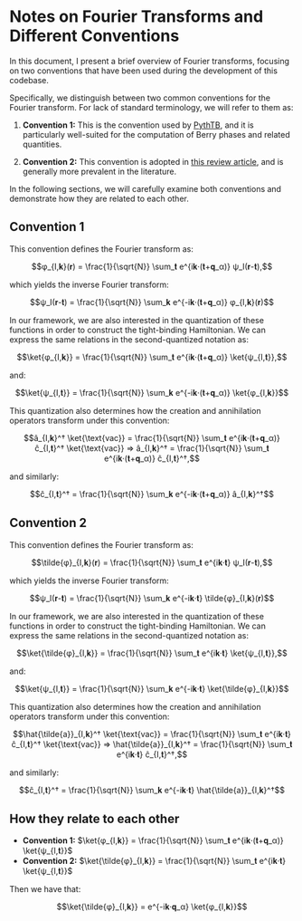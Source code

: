 # Notes on Fourier Transforms and Different Conventions

In this document, I present a brief overview of Fourier transforms, focusing on two conventions that have been used during the development of this codebase.

Specifically, we distinguish between two common conventions for the Fourier transform. For lack of standard terminology, we will refer to them as:

1. **Convention 1:** This is the convention used by [PythTB](https://www.physics.rutgers.edu/pythtb/index.html), and it is particularly well-suited for the computation of Berry phases and related quantities.

2. **Convention 2:** This convention is adopted in [this review article](https://www.annualreviews.org/content/journals/10.1146/annurev-conmatphys-041720-124134), and is generally more prevalent in the literature.

In the following sections, we will carefully examine both conventions and demonstrate how they are related to each other.

## Convention 1

This convention defines the Fourier transform as:

```math
φ_{I,𝐤}(𝐫) = \frac{1}{\sqrt{N}} \sum_𝐭 e^{i𝐤·(𝐭+𝐪_α)} ψ_I(𝐫-𝐭),
```
which yields the inverse Fourier transform:

```math
ψ_I(𝐫-𝐭) = \frac{1}{\sqrt{N}} \sum_𝐤 e^{-i𝐤·(𝐭+𝐪_α)} φ_{I,𝐤}(𝐫)
```

In our framework, we are also interested in the quantization of these functions in order to construct the tight-binding Hamiltonian. We can express the same relations in the second-quantized notation as:

```math
\ket{φ_{I,𝐤}} = \frac{1}{\sqrt{N}} \sum_𝐭 e^{i𝐤·(𝐭+𝐪_α)} \ket{ψ_{I,𝐭}},
```
and:

```math
\ket{ψ_{I,𝐭}} = \frac{1}{\sqrt{N}} \sum_𝐤 e^{-i𝐤·(𝐭+𝐪_α)} \ket{φ_{I,𝐤}}
```

This quantization also determines how the creation and annihilation operators transform under this convention:

```math
â_{I,𝐤}^† \ket{\text{vac}} = \frac{1}{\sqrt{N}} \sum_𝐭 e^{i𝐤·(𝐭+𝐪_α)} ĉ_{I,𝐭}^† \ket{\text{vac}} ⇒ â_{I,𝐤}^† = \frac{1}{\sqrt{N}} \sum_𝐭 e^{i𝐤·(𝐭+𝐪_α)} ĉ_{I,𝐭}^†,
```
and similarly:

```math
ĉ_{I,𝐭}^† = \frac{1}{\sqrt{N}} \sum_𝐤 e^{-i𝐤·(𝐭+𝐪_α)} â_{I,𝐤}^†
```

## Convention 2

This convention defines the Fourier transform as:

```math
\tilde{φ}_{I,𝐤}(𝐫) = \frac{1}{\sqrt{N}} \sum_𝐭 e^{i𝐤·𝐭} ψ_I(𝐫-𝐭),
```
which yields the inverse Fourier transform:

```math
ψ_I(𝐫-𝐭) = \frac{1}{\sqrt{N}} \sum_𝐤 e^{-i𝐤·𝐭} \tilde{φ}_{I,𝐤}(𝐫)
```

In our framework, we are also interested in the quantization of these functions in order to construct the tight-binding Hamiltonian. We can express the same relations in the second-quantized notation as:

```math
\ket{\tilde{φ}_{I,𝐤}} = \frac{1}{\sqrt{N}} \sum_𝐭 e^{i𝐤·𝐭} \ket{ψ_{I,𝐭}},
```
and:

```math
\ket{ψ_{I,𝐭}} = \frac{1}{\sqrt{N}} \sum_𝐤 e^{-i𝐤·𝐭} \ket{\tilde{φ}_{I,𝐤}}
```

This quantization also determines how the creation and annihilation operators transform under this convention:

```math
\hat{\tilde{a}}_{I,𝐤}^† \ket{\text{vac}} = \frac{1}{\sqrt{N}} \sum_𝐭 e^{i𝐤·𝐭} ĉ_{I,𝐭}^† \ket{\text{vac}} ⇒ \hat{\tilde{a}}_{I,𝐤}^† = \frac{1}{\sqrt{N}} \sum_𝐭 e^{i𝐤·𝐭} ĉ_{I,𝐭}^†,
```
and similarly:

```math
ĉ_{I,𝐭}^† = \frac{1}{\sqrt{N}} \sum_𝐤 e^{-i𝐤·𝐭} \hat{\tilde{a}}_{I,𝐤}^†
```

## How they relate to each other

- **Convention 1:** $\ket{φ_{I,𝐤}} = \frac{1}{\sqrt{N}} \sum_𝐭 e^{i𝐤·(𝐭+𝐪_α)} \ket{ψ_{I,𝐭}}$
- **Convention 2:** $\ket{\tilde{φ}_{I,𝐤}} = \frac{1}{\sqrt{N}} \sum_𝐭 e^{i𝐤·𝐭} \ket{ψ_{I,𝐭}}$

Then we have that:

```math
\ket{\tilde{φ}_{I,𝐤}} = e^{-i𝐤·𝐪_α} \ket{φ_{I,𝐤}}
```